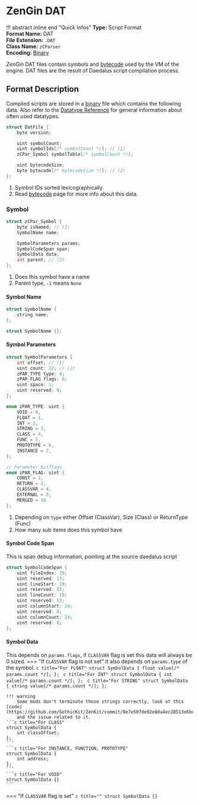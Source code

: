 # ZenGin DAT

!!! abstract inline end "Quick Infos"
    **Type:** Script Format<br/>
    **Format Name:** DAT<br/>
    **File Extension:** `.DAT`<br/>
    **Class Name:** `zCParser`<br/>
    **Encoding:** [Binary](../encodings/binary.md)<br/>

*ZenGin* DAT files contain symbols and [bytecode](./bytecode.md) used by the VM of the engine.
DAT files are the result of Daedalus script compilation process.

## Format Description

Compiled scripts are stored in a [binary](../encodings/binary.md) file which contains the following data. Also refer to the
[Datatype Reference](../datatypes.md) for general information about often used datatypes.

```c title="DAT Structure"
struct DatFile {
    byte version;

    uint symbolCount;
    uint symbolIds[/* symbolCount */]; // (1)
    zCPar_Symbol symbolTable[/* symbolCount */];

    uint bytecodeSize;
    byte bytecode[/* bytecodeSize */]; // (2)
};
```

1. Symbol IDs sorted lexicographically
2. Read [bytecode](./bytecode.md) page for more info about this data.

### Symbol

```c title=""
struct zCPar_Symbol {
    byte isNamed; // (1) 
    SymbolName name;

    SymbolParameters params;
    SymbolCodeSpan span;
    SymbolData data;
    int parent; // (2)
};
```

1. Does this symbol have a name
2. Parent type, `-1` means `None`

#### Symbol Name

```c title="If isNamed == 1"
struct SymbolName {
    string name;
};
```
```c title="If isNamed == 0"
struct SymbolName {};
```

#### Symbol Parameters

```c title=""
struct SymbolParameters {
    int offset; // (1)
    uint count: 12; // (2)
    zPAR_TYPE type: 4;
    zPAR_FLAG flags: 6;
    uint space: 1;
    uint reserved: 9;
};

enum zPAR_TYPE: uint {
    VOID = 0,
    FLOAT = 1,
    INT = 2,
    STRING = 3,
    CLASS = 4,
    FUNC = 5,
    PROTOTYPE = 6,
    INSTANCE = 7,
};

// Parameter bitflags
enum zPAR_FLAG: uint {
    CONST = 1,
    RETURN = 2,
    CLASSVAR = 4,
    EXTERNAL = 8,
    MERGED = 16
};
```

1. Depending on `type` either Offset (ClassVar), Size (Class) or ReturnType (Func)
2. How many sub items does this symbol have

#### Symbol Code Span
This is span debug information, pointing at the source daedalus script

```c title=""
struct SymbolCodeSpan {
    uint fileIndex: 19;
    uint reserved: 13;
    uint lineStart: 19;
    uint reserved: 13;
    uint lineCount: 19;
    uint reserved: 13;
    uint columnStart: 24;
    uint reserved: 8;
    uint columnCount: 24;
    uint reserved: 8;
};
```

#### Symbol Data

This depends on `params.flags`, if `CLASSVAR` flag is set this data will always be 0 sized.
=== "If `CLASSVAR` flag is not set"
    It also depends on `params.type` of the symbol.
    ```c title="For FLOAT"
    struct SymbolData {
        float value[/* params.count */];
    };
    ```
    ```c title="For INT"
    struct SymbolData {
        int value[/* params.count */];
    };
    ```
    ```c title="For STRING"
    struct SymbolData {
        string value[/* params.count */];
    };
    ```

    !!! warning
        Some mods don't terminate those strings correctly, look at this [code](https://github.com/GothicKit/ZenKit/commit/0e7e507de92e8da4ec28513e6be56e4043329990)
        and the issue related to it.
    ```c title="For CLASS"
    struct SymbolData {
        int classOffset;
    };
    ```
    ```c title="For INSTANCE, FUNCTION, PROTOTYPE"
    struct SymbolData {
        int address;
    };
    ```
    ```c title="For VOID"
    struct SymbolData {}
    ```

=== "If `CLASSVAR` flag is set"
    ```c title=""
    struct SymbolData {}
    ```

